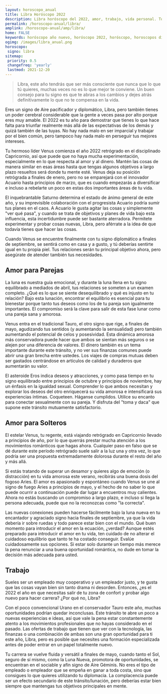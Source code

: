 ```yaml
---
layout: horoscopo_anual
title: Libra Horóscopo 2022 
description: Libra horóscopo del 2022, amor, trabajo, vida personal. Todas las predicciones para Libra 2022 gratis. Disfruta este año nuevo.
permalink: /horoscopo-anual/libra/
amplink: /horoscopo-anual/amp/libra/
home: FALSE
keywords: horóscopo año nuevo, horóscopo 2022, horóscopo, horoscopos diarios gratis del dia de hoy, horóscopo diario gratis,horóscopo ano nuevo 2022, horóscopo esperanza gracia, horoscopo Libra 2022, horoscop, horóscopos gratis, horoscopo Libra, horoscopo Libra 2022 gratis, Tarot, Astrologia, Zodíaco, Libra, horoscopo gratis,tarot en femenino,videncia gratuita,horoscopos gratuitos,horóscopos, astrologia,videncia gratis
ogimg: /images/libra_anual.png
horoscopo:
 signo: libra
sitemap:
 priority: 0.5
 changefreq: 'yearly'
 lastmod: 2021-12-20
---
```





> Libra, este año tendrás que ser más consciente que nunca que lo que tú quieres, muchas veces no es lo que mejor te conviene. Un buen consejo para tu signo es que te abras a los cambios y dejes atrás definitivamente lo que no te compensa en la vida.


Eres un signo de Aire pacificador y diplomático, Libra, pero también tienes un poder cerebral considerable que la gente a veces pasa por alto porque eres muy amable. El 2022 es tu año para demostrar que tienes lo que hace falta para triunfar realmente más allá de las expectativas de los demás y quizá también de las tuyas. No hay nada malo en ser imparcial y trabajar por el bien común, pero tampoco hay nada malo en perseguir tus mejores intereses.

Tu hermoso líder Venus comienza el año 2022 retrógrado en el disciplinado Capricornio, así que puede que no haya mucha experimentación, especialmente en lo que respecta al amor y al dinero. Mantén las cosas de manera similar en esas áreas hasta que tengas algunos objetivos a largo plazo resueltos será donde tu mente esté. Venus deja su posición retrógrada a finales de enero, pero no se emparejará con el innovador Acuario hasta principios de marzo, que es cuando empezarás a diversificar e incluso a rebelarte un poco en estas dos importantes áreas de tu vida.

El inquebrantable Saturno determina el estado de ánimo general de este año, y su imprevisible colaboración con el progresista Acuario podría sumir tus planes en el caos. A Acuario le gusta agitar las cosas y simplemente "ver qué pasa", y cuando se trata de objetivos y planes de vida bajo esta influencia, esta incertidumbre puede ser bastante aterradora. Permítete experimentar y probar cosas nuevas, Libra, pero aférrate a la idea de que todavía tienes que hacer las cosas.

Cuando Venus se encuentre finalmente con tu signo diplomático a finales de septiembre, se sentirá como en casa y a gusto, y tú deberías sentirte igual en tu propia piel. Tus relaciones serán tu principal objetivo ahora, pero asegúrate de atender también tus necesidades.

## Amor para Parejas

La luna es nuestra guía emocional, y durante la luna llena en tu signo equilibrado a mediados de abril, tus relaciones se someten a un examen completo. ¿Qué es lo que se siente desequilibrado y qué es injusto en tu relación? Bajo esta lunación, encontrar el equilibrio es esencial para tu bienestar porque tanto tus deseos como los de tu pareja son igualmente importantes. El compromiso será la clave para salir de esta fase lunar como una pareja sana y amorosa.

Venus entra en el tradicional Tauro, el otro signo que rige, a finales de mayo, agudizando tus sentidos (y aumentando la sensualidad) pero también aumentando el potencial de celos y posesividad. Esta dinámica amorosa más conservadora puede hacer que ambos se sientan más seguros o se alejen por una diferencia de valores. El dinero también es un tema importante durante este tránsito, y no ver sus finanzas comunes puede abrir una gran brecha entre ustedes. Los viajes de compras mutuas deben ser gastados centrándose en artículos de calidad y duraderos que aumentarán su valor.

El asteroide Eros indica deseos y atracciones, y como pasa tiempo en tu signo equilibrado entre principios de octubre y principios de noviembre, hay un énfasis en la igualdad sexual. Comprender lo que ambos necesitan y explorar los deseos del otro enriquecerá su vida amorosa e intensificará sus experiencias íntimas. Coqueteen. Háganse cumplidos. Utilice su encanto para conectar sexualmente con su pareja. Y disfruta del "toma y daca" que supone este tránsito mutuamente satisfactorio.

## Amor para Solteros

El estelar Venus, tu regente, está viajando retrógrado en Capricornio llevado a principios de año, por lo que querrás prestar mucha atención a los movimientos románticos que hagas ahora. Cualquier paso en falso que se dé durante este período retrógrado suele salir a la luz una y otra vez, lo que podría ser una propuesta extremadamente dolorosa durante el resto del año y más allá.

Si estás tratando de superar un desamor y quieres algo de emoción (o distracción) en tu vida amorosa este verano, recibirás una buena dosis del fogoso Aries. El amor es apasionado y espontáneo cuando Venus se une al signo de fuego Aries a principios de mayo, y el hecho de no saber lo que puede ocurrir a continuación puede dar lugar a encuentros muy calientes. Ahora no estás buscando un compromiso a largo plazo, e incluso si llega la persona adecuada, puede que no la reconozcas como "la correcta".

Las nuevas conexiones pueden hacerse fácilmente bajo la luna nueva en tu encantador y agraciado signo hacia finales de septiembre, ya que la vida debería ir sobre ruedas y todo parece estar bien con el mundo. Qué buen momento para introducir el amor en la ecuación, ¿verdad? Aunque estés preparado para introducir el amor en tu vida, ten cuidado de no alterar el cuidadoso equilibrio que tanto te ha costado conseguir. Evalúe cuidadosamente sus opciones. Si estar solo durante un tiempo más merece la pena renunciar a una buena oportunidad romántica, no dude en tomar la decisión más adecuada para usted.

## Trabajo

Sueles ser un empleado muy cooperativo y un empleador justo, y te gusta que las cosas vayan bien sin tanto drama ni desorden. Entonces, ¿es el 2022 el año en que necesitas salir de tu zona de confort y probar algo nuevo para hacer carrera? ¿Por qué no, Libra?

Con el poco convencional Urano en el conservador Tauro este año, muchas oportunidades podrían quedar inconclusas. Este tránsito te abre un poco a nuevas experiencias e ideas, así que vale la pena estar constantemente atento a los movimientos profesionales que no hayas considerado en el pasado. Las ofertas de trabajo que tienen que ver con la tecnología, las finanzas o una combinación de ambas son una gran oportunidad para ti este año, Libra, pero es posible que necesites una formación especializada antes de poder entrar en un papel totalmente nuevo.

Tu carrera se vuelve fluida y versátil a finales de mayo, cuando tanto el Sol, seguro de sí mismo, como la Luna Nueva, promotora de oportunidades, se encuentran en el sociable y afín signo de Aire Géminis. No eres el tipo de empleado o empleador que se empeña en ganar a toda costa, sino que consigues lo que quieres utilizando tu diplomacia. La complacencia puede ser un efecto secundario de este tránsito/lunación, pero deberías estar bien siempre que mantengas tus objetivos principales en mente.